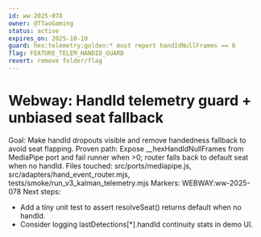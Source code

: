 ```yaml
---
id: ww-2025-078
owner: @TTaoGaming
status: active
expires_on: 2025-10-10
guard: hex:telemetry:golden:* must report handIdNullFrames == 0
flag: FEATURE_TELEM_HANDID_GUARD
revert: remove folder/flag
---
```


# Webway: HandId telemetry guard + unbiased seat fallback

Goal: Make handId dropouts visible and remove handedness fallback to avoid seat flapping.
Proven path: Expose __hexHandIdNullFrames from MediaPipe port and fail runner when >0; router falls back to default seat when no handId.
Files touched: src/ports/mediapipe.js, src/adapters/hand_event_router.mjs, tests/smoke/run_v3_kalman_telemetry.mjs
Markers: WEBWAY:ww-2025-078
Next steps:

- Add a tiny unit test to assert resolveSeat() returns default when no handId.
- Consider logging lastDetections[*].handId continuity stats in demo UI.
